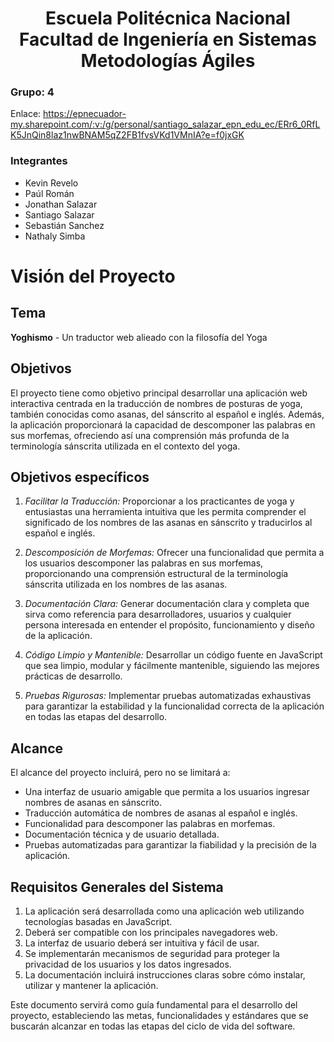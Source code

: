 <h1 align="center">
    Escuela Politécnica Nacional<br>
    Facultad de Ingeniería en Sistemas<br>
    Metodologías Ágiles<br>
</h1>

### Grupo: 4
Enlace: https://epnecuador-my.sharepoint.com/:v:/g/personal/santiago_salazar_epn_edu_ec/ERr6_0RfLK5JnQin8laz1nwBNAM5qZ2FB1fvsVKd1VMnIA?e=f0jxGK


### Integrantes
- Kevin Revelo
- Paúl Román
- Jonathan Salazar
- Santiago Salazar
- Sebastián Sanchez
- Nathaly Simba

# Visión del Proyecto

## Tema
**Yoghismo** - Un traductor web alieado con la filosofía del Yoga
## Objetivos
El proyecto tiene como objetivo principal desarrollar una aplicación web interactiva centrada en la traducción de nombres de posturas de yoga, también conocidas como asanas, del sánscrito al español e inglés. Además, la aplicación proporcionará la capacidad de descomponer las palabras en sus morfemas, ofreciendo así una comprensión más profunda de la terminología sánscrita utilizada en el contexto del yoga.
## Objetivos específicos
1. *Facilitar la Traducción:* Proporcionar a los practicantes de yoga y entusiastas una herramienta intuitiva que les permita comprender el significado de los nombres de las asanas en sánscrito y traducirlos al español e inglés.

2. *Descomposición de Morfemas:* Ofrecer una funcionalidad que permita a los usuarios descomponer las palabras en sus morfemas, proporcionando una comprensión estructural de la terminología sánscrita utilizada en los nombres de las asanas.

3. *Documentación Clara:* Generar documentación clara y completa que sirva como referencia para desarrolladores, usuarios y cualquier persona interesada en entender el propósito, funcionamiento y diseño de la aplicación.

4. *Código Limpio y Mantenible:* Desarrollar un código fuente en JavaScript que sea limpio, modular y fácilmente mantenible, siguiendo las mejores prácticas de desarrollo.

5. *Pruebas Rigurosas:* Implementar pruebas automatizadas exhaustivas para garantizar la estabilidad y la funcionalidad correcta de la aplicación en todas las etapas del desarrollo.

## Alcance

El alcance del proyecto incluirá, pero no se limitará a:

- Una interfaz de usuario amigable que permita a los usuarios ingresar nombres de asanas en sánscrito.
- Traducción automática de nombres de asanas al español e inglés.
- Funcionalidad para descomponer las palabras en morfemas.
- Documentación técnica y de usuario detallada.
- Pruebas automatizadas para garantizar la fiabilidad y la precisión de la aplicación.

## Requisitos Generales del Sistema

1.  La aplicación será desarrollada como una aplicación web utilizando tecnologías basadas en JavaScript.
2.   Deberá ser compatible con los principales navegadores web.
3.  La interfaz de usuario deberá ser intuitiva y fácil de usar.
4. Se implementarán mecanismos de seguridad para proteger la privacidad de los usuarios y los datos ingresados.
5. La documentación incluirá instrucciones claras sobre cómo instalar, utilizar y mantener la aplicación.

Este documento servirá como guía fundamental para el desarrollo del proyecto, estableciendo las metas, funcionalidades y estándares que se buscarán alcanzar en todas las etapas del ciclo de vida del software.